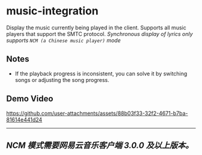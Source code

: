 # music-integration
Display the music currently being played in the client.
Supports all music players that support the SMTC protocol.
_Synchronous display of lyrics only supports `NCM (a Chinese music player)` mode_

## Notes
- If the playback progress is inconsistent, you can solve it by switching songs or adjusting the song progress.

## Demo Video
https://github.com/user-attachments/assets/88b03f33-32f2-4671-b7ba-81614e441d24
___
## _*NCM 模式需要网易云音乐客户端 3.0.0 及以上版本。*_
